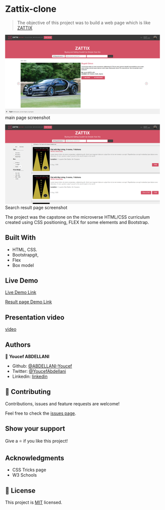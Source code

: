 # Zattix-clone

> The objective of this project was to build a web page which is like [ZATTIX](https://www.behance.net/gallery/24796463/ZATTIX)

![main page screenshot](./assest/img/main.png)
main page screenshot

![search result page screenshot](./assest/img/search_results.png)
Search result page screenshot


The project was the capstone on the microverse HTML/CSS curriculum created using CSS positioning, FLEX for some elements and Bootstrap.

## Built With

- HTML, CSS.
- Bootstrapgit,
- Flex
- Box model

## Live Demo

[Live Demo Link](https://raw.githack.com/ABDELLANI-Youcef/zattix-clone/feature-branch/index.html)

[Result page Demo Link](https://raw.githack.com/ABDELLANI-Youcef/zattix-clone/feature-branch/search.html)

## Presentation video

[video](https://www.loom.com/share/b8abde68e55e427c9a262c8d3c4b8321)

## Authors

👤 **Youcef ABDELLANI**

- Github: [@ABDELLANI-Youcef](https://github.com/ABDELLANI-Youcef)
- Twitter: [@YoucefAbdellani](https://twitter.com/YoucefAbdellani)
- Linkedin: [linkedin](https://www.linkedin.com/in/youcef-abdellani-b79361124/)

## 🤝 Contributing

Contributions, issues and feature requests are welcome!

Feel free to check the [issues page](https://github.com/ABDELLANI-Youcef/zattix-clone/issues).

## Show your support

Give a ⭐️ if you like this project!

## Acknowledgments

- CSS Tricks page
- W3 Schools

## 📝 License

This project is [MIT](lic.url) licensed.